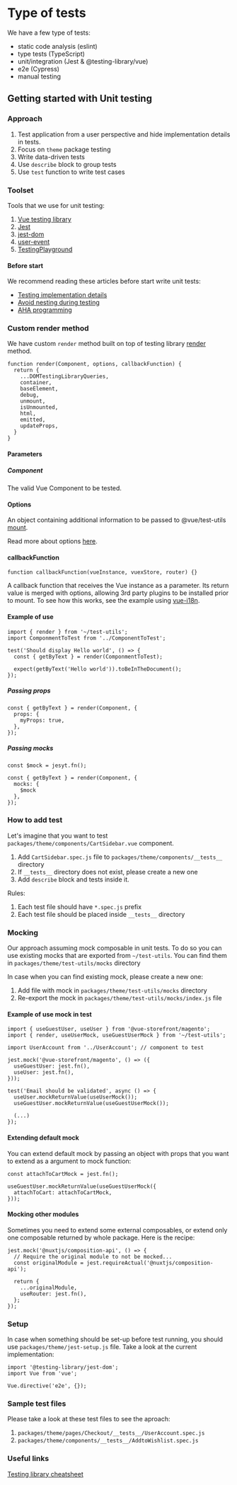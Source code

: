 # Type of tests

We have a few type of tests:
- static code analysis (eslint)
- type tests (TypeScript)
- unit/integration (Jest & @testing-library/vue)
- e2e (Cypress)
- manual testing

## Getting started with Unit testing

### Approach

1. Test application from a user perspective and hide implementation details in tests.
2. Focus on `theme` package testing
3. Write data-driven tests
4. Use `describe` block to group tests
5. Use `test` function to write test cases

### Toolset
Tools that we use for unit testing:
1. [Vue testing library](https://testing-library.com/docs/vue-testing-library/intro/)
2. [Jest](https://jestjs.io/)
3. [jest-dom](https://github.com/testing-library/jest-dom)
4. [user-event](https://testing-library.com/docs/ecosystem-user-event/)
5. [TestingPlayground](https://chrome.google.com/webstore/detail/testing-playground/hejbmebodbijjdhflfknehhcgaklhano?hl=en)

#### Before start
We recommend reading these articles before start write unit tests:

- [Testing implementation details](https://kentcdodds.com/blog/testing-implementation-details)
- [Avoid nesting during testing](https://kentcdodds.com/blog/avoid-nesting-when-youre-testing)
- [AHA programming](https://kentcdodds.com/blog/aha-programming)

### Custom render method
We have custom `render` method built on top of testing library [render](https://testing-library.com/docs/vue-testing-library/api#rendercomponent-options-callback) method.

```
function render(Component, options, callbackFunction) {
  return {
    ...DOMTestingLibraryQueries,
    container,
    baseElement,
    debug,
    unmount,
    isUnmounted,
    html,
    emitted,
    updateProps,
  }
}
```

#### Parameters

##### Component
The valid Vue Component to be tested.

#### Options
An object containing additional information to be passed to @vue/test-utils [mount](https://vue-test-utils.vuejs.org/api/options.html#mounting-options).

Read more about options [here](https://testing-library.com/docs/vue-testing-library/api#options).

#### callbackFunction

`function callbackFunction(vueInstance, vuexStore, router) {}`

A callback function that receives the Vue instance as a parameter.
Its return value is merged with options, allowing 3rd party plugins
to be installed prior to mount. To see how this works, see the example using [vue-i18n](https://github.com/testing-library/vue-testing-library/blob/main/src/__tests__/translations-vue-i18n.js).

#### Example of use

```
import { render } from '~/test-utils';
import ComponmentToTest from '../ComponentToTest';

test('Should display Hello world', () => {
  const { getByText } = render(ComponmentToTest);

  expect(getByText('Hello world')).toBeInTheDocument();
});
```

##### Passing props

```
const { getByText } = render(Component, {
  props: {
    myProps: true,
  },
});
```

##### Passing mocks
```
const $mock = jesyt.fn();

const { getByText } = render(Component, {
  mocks: {
    $mock
  },
});
```

### How to add test
Let's imagine that you want to test `packages/theme/components/CartSidebar.vue` component.
1. Add `CartSidebar.spec.js` file to `packages/theme/components/__tests__` directory
2. If `__tests__` directory does not exist, please create a new one
3. Add `describe` block and tests inside it.

Rules:
1. Each test file should have `*.spec.js` prefix
2. Each test file should be placed inside `__tests__` directory

### Mocking

Our approach assuming mock composable in unit tests.
To do so you can use existing mocks that are exported from `~/test-utils`.
You can find them in `packages/theme/test-utils/mocks` directory

In case when you can find existing mock, please create a new one:
1. Add file with mock in `packages/theme/test-utils/mocks` directory
2. Re-export the mock in `packages/theme/test-utils/mocks/index.js` file

#### Example of use mock in test

```
import { useGuestUser, useUser } from '@vue-storefront/magento';
import { render, useUserMock, useGuestUserMock } from '~/test-utils';

import UserAccount from '../UserAccount'; // component to test

jest.mock('@vue-storefront/magento', () => ({
  useGuestUser: jest.fn(),
  useUser: jest.fn(),
}));

test('Email should be validated', async () => {
  useUser.mockReturnValue(useUserMock());
  useGuestUser.mockReturnValue(useGuestUserMock());

  (...)
});
```

#### Extending default mock
You can extend default mock by passing an object with props
that you want to extend as a argument to mock function:

```
const attachToCartMock = jest.fn();

useGuestUser.mockReturnValue(useGuestUserMock({
  attachToCart: attachToCartMock,
}));
```

#### Mocking other modules
Sometimes you need to extend some external composables,
or extend only one composable returned by whole package.
Here is the recipe:

```
jest.mock('@nuxtjs/composition-api', () => {
  // Require the original module to not be mocked...
  const originalModule = jest.requireActual('@nuxtjs/composition-api');

  return {
    ...originalModule,
    useRouter: jest.fn(),
  };
});
```

### Setup

In case when something should be set-up before test running, you should use `packages/theme/jest-setup.js` file.
Take a look at the current implementation:

```
import '@testing-library/jest-dom';
import Vue from 'vue';

Vue.directive('e2e', {});
```

### Sample test files
Please take a look at these test files to see the aproach:
1. `packages/theme/pages/Checkout/__tests__/UserAccount.spec.js`
2. `packages/theme/components/__tests__/AddtoWishlist.spec.js`

### Useful links
[Testing library cheatsheet](https://testing-library.com/docs/vue-testing-library/cheatsheet)
